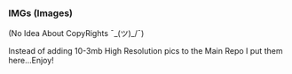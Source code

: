 ### IMGs (Images) 
(No Idea About CopyRights ¯\_(ツ)_/¯) 

Instead of adding 10-3mb  High Resolution pics to the Main Repo I put them here...Enjoy!  
